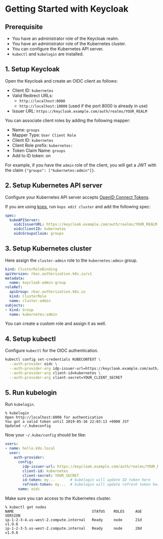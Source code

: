 # Getting Started with Keycloak

## Prerequisite

- You have an administrator role of the Keycloak realm.
- You have an administrator role of the Kubernetes cluster.
- You can configure the Kubernetes API server.
- `kubectl` and `kubelogin` are installed.

## 1. Setup Keycloak

Open the Keycloak and create an OIDC client as follows:

- Client ID: `kubernetes`
- Valid Redirect URLs:
    - `http://localhost:8000`
    - `http://localhost:18000` (used if the port 8000 is already in use)
- Issuer URL: `https://keycloak.example.com/auth/realms/YOUR_REALM`

You can associate client roles by adding the following mapper:

- Name: `groups`
- Mapper Type: `User Client Role`
- Client ID: `kubernetes`
- Client Role prefix: `kubernetes:`
- Token Claim Name: `groups`
- Add to ID token: on

For example, if you have the `admin` role of the client, you will get a JWT with the claim `{"groups": ["kubernetes:admin"]}`.

## 2. Setup Kubernetes API server

Configure your Kubernetes API server accepts [OpenID Connect Tokens](https://kubernetes.io/docs/reference/access-authn-authz/authentication/#openid-connect-tokens).

If you are using [kops](https://github.com/kubernetes/kops), run `kops edit cluster` and add the following spec:

```yaml
spec:
  kubeAPIServer:
    oidcIssuerURL: https://keycloak.example.com/auth/realms/YOUR_REALM
    oidcClientID: kubernetes
    oidcGroupsClaim: groups
```

## 3. Setup Kubernetes cluster

Here assign the `cluster-admin` role to the `kubernetes:admin` group.

```yaml
kind: ClusterRoleBinding
apiVersion: rbac.authorization.k8s.io/v1
metadata:
  name: keycloak-admin-group
roleRef:
  apiGroup: rbac.authorization.k8s.io
  kind: ClusterRole
  name: cluster-admin
subjects:
- kind: Group
  name: kubernetes:admin
```

You can create a custom role and assign it as well.

## 4. Setup kubectl

Configure `kubectl` for the OIDC authentication.

```sh
kubectl config set-credentials KUBECONTEXT \
  --auth-provider oidc \
  --auth-provider-arg idp-issuer-url=https://keycloak.example.com/auth/realms/YOUR_REALM \
  --auth-provider-arg client-id=kubernetes \
  --auth-provider-arg client-secret=YOUR_CLIENT_SECRET
```

## 5. Run kubelogin

Run `kubelogin`.

```
% kubelogin
Open http://localhost:8000 for authentication
You got a valid token until 2019-05-16 22:03:13 +0900 JST
Updated ~/.kubeconfig
```

Now your `~/.kube/config` should be like:

```yaml
users:
- name: hello.k8s.local
  user:
    auth-provider:
      config:
        idp-issuer-url: https://keycloak.example.com/auth/realms/YOUR_REALM
        client-id: kubernetes
        client-secret: YOUR_SECRET
        id-token: ey...       # kubelogin will update ID token here
        refresh-token: ey...  # kubelogin will update refresh token here
      name: oidc
```

Make sure you can access to the Kubernetes cluster.

```
% kubectl get nodes
NAME                                    STATUS    ROLES     AGE       VERSION
ip-1-2-3-4.us-west-2.compute.internal   Ready     node      21d       v1.9.6
ip-1-2-3-5.us-west-2.compute.internal   Ready     node      20d       v1.9.6
```
